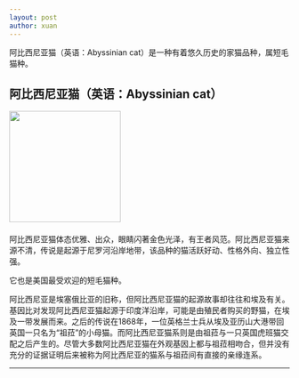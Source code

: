 ```yaml
---
layout: post
author: xuan
---
```

<p>阿比西尼亚猫（英语：Abyssinian cat）是一种有着悠久历史的家猫品种，属短毛猫种。</p>
<head>
	<meta charset="utf-8" /> 
	<title>Bootstrap 实例 - 默认的媒体对象</title>
	<link rel="stylesheet" href="https://cdn.staticfile.net/twitter-bootstrap/3.3.7/css/bootstrap.min.css" />
	<script src="https://cdn.staticfile.net/jquery/2.1.1/jquery.min.js"></script>
	<script src="https://cdn.staticfile.net/twitter-bootstrap/3.3.7/js/bootstrap.min.js"></script>
</head>
<body>

<div class="container">
  <h2>阿比西尼亚猫（英语：Abyssinian cat）</h2>
  <!-- 左对齐 -->
  <div class="media">
    <div class="media-left">
      <img src="https://th.bing.com/th/id/OIP.2IizXPLbux-6HdYTuP5ssAAAAA?w=202&amp;h=197&amp;c=7&amp;r=0&amp;o=5&amp;dpr=1.3&amp;pid=1.7" class="media-object" style="width:200px" />
    </div>
    <div class="media-body">
      <h4 class="media-heading"></h4>
      <p>阿比西尼亚猫体态优雅、出众，眼睛闪著金色光泽，有王者风范。阿比西尼亚猫来源不清，传说是起源于尼罗河沿岸地带，该品种的猫活跃好动、性格外向、独立性强。</p>
      <p>它也是美国最受欢迎的短毛猫种。</p>
      <p>阿比西尼亚是埃塞俄比亚的旧称，但阿比西尼亚猫的起源故事却往往和埃及有关。基因比对发现阿比西尼亚猫起源于印度洋沿岸，可能是由殖民者购买的野猫，在埃及一带发展而来。之后的传说在1868年，一位英格兰士兵从埃及亚历山大港带回英国一只名为“祖菈”的小母猫。而阿比西尼亚猫系则是由祖菈与一只英国虎班猫交配之后产生的。尽管大多数阿比西尼亚猫在外观基因上都与祖菈相吻合，但并没有充分的证据证明后来被称为阿比西尼亚的猫系与祖菈间有直接的亲缘连系。</p>
    </div>
  </div>
  <hr />
  </div>
  
